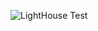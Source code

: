 ![LightHouse Test](https://github.com/MrShambles/201-project/assets/153869998/d4c8b769-4e3a-4bd4-b4ce-8a970ff008e5)
